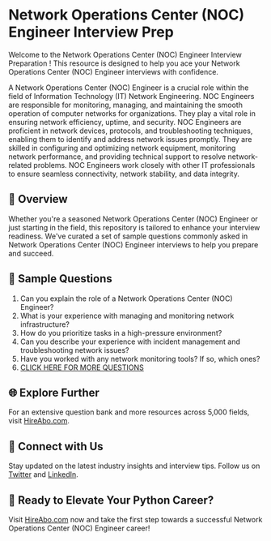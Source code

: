 # Network Operations Center (NOC) Engineer Interview Prep

Welcome to the Network Operations Center (NOC) Engineer Interview Preparation ! This resource is designed to help you ace your Network Operations Center (NOC) Engineer interviews with confidence.

A Network Operations Center (NOC) Engineer is a crucial role within the field of Information Technology (IT) Network Engineering. NOC Engineers are responsible for monitoring, managing, and maintaining the smooth operation of computer networks for organizations. They play a vital role in ensuring network efficiency, uptime, and security. NOC Engineers are proficient in network devices, protocols, and troubleshooting techniques, enabling them to identify and address network issues promptly. They are skilled in configuring and optimizing network equipment, monitoring network performance, and providing technical support to resolve network-related problems. NOC Engineers work closely with other IT professionals to ensure seamless connectivity, network stability, and data integrity.

## 🚀 Overview

Whether you're a seasoned Network Operations Center (NOC) Engineer or just starting in the field, this repository is tailored to enhance your interview readiness. We've curated a set of sample questions commonly asked in Network Operations Center (NOC) Engineer interviews to help you prepare and succeed.

## 📝 Sample Questions

1. Can you explain the role of a Network Operations Center (NOC) Engineer?
2. What is your experience with managing and monitoring network infrastructure?
3. How do you prioritize tasks in a high-pressure environment?
4. Can you describe your experience with incident management and troubleshooting network issues?
5. Have you worked with any network monitoring tools? If so, which ones?
6. [CLICK HERE FOR MORE QUESTIONS](https://hireabo.com/job/0_1_5/Network%20Operations%20Center%20NOC%20Engineer)

## 🌐 Explore Further

For an extensive question bank and more resources across 5,000 fields, visit [HireAbo.com](https://www.hireabo.com).

## 📱 Connect with Us

Stay updated on the latest industry insights and interview tips. Follow us on [Twitter](https://twitter.com/hireabo) and [LinkedIn](https://www.linkedin.com/in/hire-abo-3609972a8/).

## 🚀 Ready to Elevate Your Python Career?

Visit [HireAbo.com](https://www.hireabo.com) now and take the first step towards a successful Network Operations Center (NOC) Engineer career!